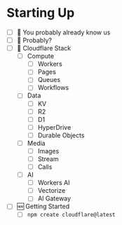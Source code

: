 # Starting Up

- [ ] 🤔 You probably already know us
- [ ] 💭 Probably?
- [ ] 🧰 Cloudflare Stack
  - [ ] Compute
    - [ ] Workers
    - [ ] Pages
    - [ ] Queues
    - [ ] Workflows
  - [ ] Data
    - [ ] KV
    - [ ] R2
    - [ ] D1
    - [ ] HyperDrive
    - [ ] Durable Objects
  - [ ] Media
    - [ ] Images
    - [ ] Stream
    - [ ] Calls
  - [ ] AI
    - [ ] Workers AI
    - [ ] Vectorize
    - [ ] AI Gateway
- [ ] 🆕 Getting Started
  - [ ] `npm create cloudflare@latest`
